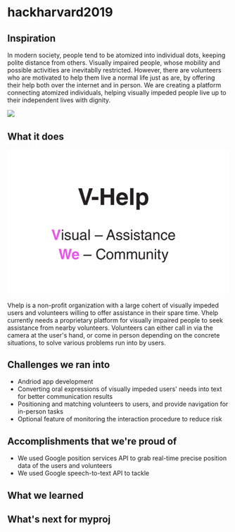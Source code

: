 # hackharvard2019
## Inspiration
In modern society, people tend to be atomized into individual dots, keeping polite distance from others. Visually impaired people, whose mobility and possible activities are inevitablly restricted. However, there are volunteers who are motivated to help them live a normal life just as are, by offering their help both over the internet and in person. We are creating a platform connecting atomized individuals, helping visually impeded people live up to their independent lives with dignity. 

![ ](https://vthumb.ykimg.com/054106015C54157F000001410E053FB0)

## What it does
![](figs/vhelp.PNG)


Vhelp is a non-profit organization with a large cohert of visually impeded users and volunteers willing to offer assistance in their spare time. Vhelp currently needs a proprietary platform for visually impaired people to seek assistance from nearby volunteers. Volunteers can either call in via the camera at the user's hand, or come in person depending on the concrete situations, to solve various problems run into by users.

## Challenges we ran into
- Andriod app development
- Converting oral expressions of visually impeded users' needs into text for better communication results
- Positioning and matching volunteers to users, and provide navigation for in-person tasks
- Optional feature of monitoring the interaction procedure to reduce risk


## Accomplishments that we're proud of
- We used Google position services API to grab real-time precise position data of the users and volunteers 
- We used Google speech-to-text API to tackle 


## What we learned

## What's next for myproj
